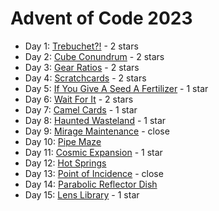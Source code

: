 # Advent of Code 2023

-   Day 1: [Trebuchet?!](https://adventofcode.com/2023/day/1) - 2 stars
-   Day 2: [Cube Conundrum](https://adventofcode.com/2023/day/2) - 2 stars
-   Day 3: [Gear Ratios](https://adventofcode.com/2023/day/3) - 2 stars
-   Day 4: [Scratchcards](https://adventofcode.com/2023/day/4) - 2 stars
-   Day 5: [If You Give A Seed A Fertilizer](https://adventofcode.com/2023/day/5) - 1 star
-   Day 6: [Wait For It](https://adventofcode.com/2023/day/6) - 2 stars
-   Day 7: [Camel Cards](https://adventofcode.com/2023/day/7) - 1 star
-   Day 8: [Haunted Wasteland](https://adventofcode.com/2023/day/8) - 1 star
-   Day 9: [Mirage Maintenance](https://adventofcode.com/2023/day/9) - close
-   Day 10: [Pipe Maze](https://adventofcode.com/2023/day/10)
-   Day 11: [Cosmic Expansion](https://adventofcode.com/2023/day/11) - 1 star
-   Day 12: [Hot Springs](https://adventofcode.com/2023/day/12)
-   Day 13: [Point of Incidence](https://adventofcode.com/2023/day/13) - close
-   Day 14: [Parabolic Reflector Dish](https://adventofcode.com/2023/day/14)
-   Day 15: [Lens Library](https://adventofcode.com/2023/day/15) - 1 star
